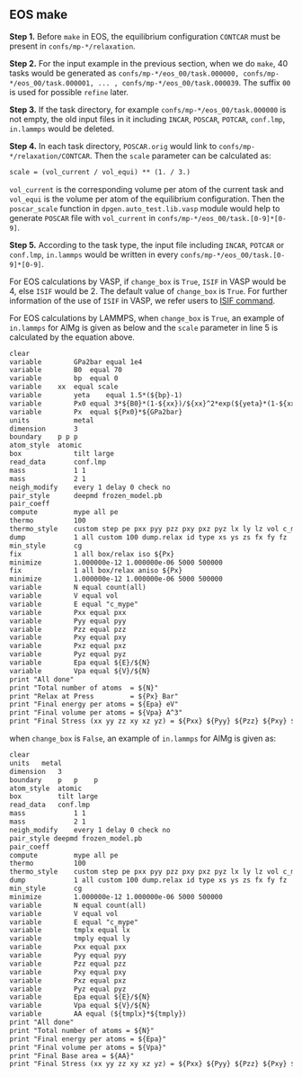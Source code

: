## EOS make

**Step 1.** Before `make` in EOS, the equilibrium configuration `CONTCAR` must be present in `confs/mp-*/relaxation`. 

**Step 2.** For the input example in the previous section, when we do `make`, 40 tasks would be generated as `confs/mp-*/eos_00/task.000000, confs/mp-*/eos_00/task.000001, ... , confs/mp-*/eos_00/task.000039`. The suffix `00` is used  for possible `refine` later. 

**Step 3.** If the task directory, for example `confs/mp-*/eos_00/task.000000` is not empty, the old input files in it including `INCAR`, `POSCAR`, `POTCAR`, `conf.lmp`, `in.lammps` would be deleted. 

**Step 4.** In each task directory, `POSCAR.orig` would link to `confs/mp-*/relaxation/CONTCAR`. Then the `scale` parameter can be calculated as:

```txt
scale = (vol_current / vol_equi) ** (1. / 3.)
```

`vol_current` is the corresponding volume per atom of the current task and `vol_equi` is the volume per atom of the equilibrium configuration. Then the `poscar_scale` function in `dpgen.auto_test.lib.vasp` module would help to generate `POSCAR` file with `vol_current` in `confs/mp-*/eos_00/task.[0-9]*[0-9]`.

**Step 5.** According to the task type, the input file including `INCAR`, `POTCAR` or `conf.lmp`, `in.lammps` would be written in every `confs/mp-*/eos_00/task.[0-9]*[0-9]`. 

For EOS calculations by VASP, if `change_box` is `True`, `ISIF` in VASP would be 4, else `ISIF` would be 2. The default value of `change_box` is `True`. For further information of the use of `ISIF` in VASP, we refer users to [ISIF command](https://www.vasp.at/wiki/index.php/ISIF).

For EOS calculations by LAMMPS, when `change_box` is `True`, an example of `in.lammps` for AlMg is given as below and the `scale` parameter in line 5 is calculated by the equation above.

```txt
clear
variable        GPa2bar	equal 1e4
variable        B0	equal 70
variable        bp	equal 0
variable	xx	equal scale
variable        yeta	equal 1.5*(${bp}-1)
variable        Px0	equal 3*${B0}*(1-${xx})/${xx}^2*exp(${yeta}*(1-${xx}))
variable        Px	equal ${Px0}*${GPa2bar}
units           metal
dimension       3
boundary	p p p
atom_style	atomic
box             tilt large
read_data       conf.lmp
mass            1 1
mass            2 1
neigh_modify    every 1 delay 0 check no
pair_style      deepmd frozen_model.pb
pair_coeff
compute         mype all pe
thermo          100
thermo_style    custom step pe pxx pyy pzz pxy pxz pyz lx ly lz vol c_mype
dump            1 all custom 100 dump.relax id type xs ys zs fx fy fz
min_style       cg
fix             1 all box/relax iso ${Px}
minimize        1.000000e-12 1.000000e-06 5000 500000
fix             1 all box/relax aniso ${Px}
minimize        1.000000e-12 1.000000e-06 5000 500000
variable        N equal count(all)
variable        V equal vol
variable        E equal "c_mype"
variable        Pxx equal pxx
variable        Pyy equal pyy
variable        Pzz equal pzz
variable        Pxy equal pxy
variable        Pxz equal pxz
variable        Pyz equal pyz
variable        Epa equal ${E}/${N}
variable        Vpa equal ${V}/${N}
print "All done"
print "Total number of atoms  = ${N}"
print "Relax at Press         = ${Px} Bar"
print "Final energy per atoms = ${Epa} eV"
print "Final volume per atoms = ${Vpa} A^3"
print "Final Stress (xx yy zz xy xz yz) = ${Pxx} ${Pyy} ${Pzz} ${Pxy} ${Pxz} ${Pyz}"
```

when `change_box` is `False`, an example of `in.lammps` for AlMg is given as:
```txt
clear
units 	metal
dimension	3
boundary	p	p    p
atom_style	atomic
box         tilt large
read_data   conf.lmp
mass            1 1
mass            2 1
neigh_modify    every 1 delay 0 check no
pair_style deepmd frozen_model.pb
pair_coeff
compute         mype all pe
thermo          100
thermo_style    custom step pe pxx pyy pzz pxy pxz pyz lx ly lz vol c_mype
dump            1 all custom 100 dump.relax id type xs ys zs fx fy fz
min_style       cg
minimize        1.000000e-12 1.000000e-06 5000 500000
variable        N equal count(all)
variable        V equal vol
variable        E equal "c_mype"
variable        tmplx equal lx
variable        tmply equal ly
variable        Pxx equal pxx
variable        Pyy equal pyy
variable        Pzz equal pzz
variable        Pxy equal pxy
variable        Pxz equal pxz
variable        Pyz equal pyz
variable        Epa equal ${E}/${N}
variable        Vpa equal ${V}/${N}
variable        AA equal (${tmplx}*${tmply})
print "All done"
print "Total number of atoms = ${N}"
print "Final energy per atoms = ${Epa}"
print "Final volume per atoms = ${Vpa}"
print "Final Base area = ${AA}"
print "Final Stress (xx yy zz xy xz yz) = ${Pxx} ${Pyy} ${Pzz} ${Pxy} ${Pxz} ${Pyz}"
```

